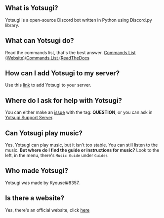 ## What is Yotsugi?
  Yotsugi is a open-source Discord bot written in Python using Discord.py library.
  
  
## What can Yotsugi do?
  Read the commands list, that's the best answer. [Commands List (Website)](https://yotsugi.tk/commands)/[Commands List (ReadTheDocs](http://yotsugibot.readthedocs.io/en/latest/Commands%20List/)
  
  
## How can I add Yotsugi to my server?
  Use this [link](https://discordapp.com/oauth2/authorize?client_id=331766751765331969&scope=bot&permissions=66186303) to add Yotsugi to your server.
  
  
## Where do I ask for help with Yotsugi?
  You can either make an [issue](https://github.com/Kyousei/YotsugiBot/issues) with the tag: <b>QUESTION</b>, or you can ask in [Yotsugi Support Server](https://discord.gg/Fj9uwmT).
  
  
## Can Yotsugi play music?
  Yes, Yotsugi can play music, but it isn't too stable. You can still listen to the music.
  **But where do I find the guide or instructions for music?**
  Look to the left, in the menu, there's `Music Guide` under `Guides`
  
  
  
## Who made Yotsugi?
  Yotsugi was made by Kyousei#8357.
  
  
## Is there a website?
  Yes, there's an official website, click [here](https://yotsugi.tk)
